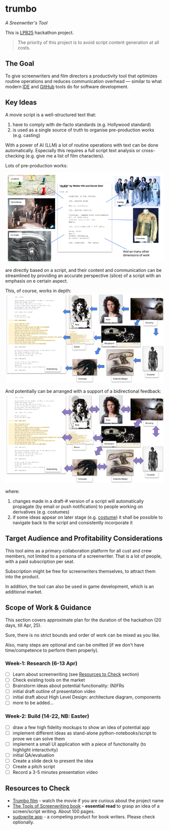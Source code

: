 # trumbo
_A Sreenwriter's Tool_

This is [LPB25](https://www.kxsb.org/lpb25) hackathon project.

> The priority of this project is to avoid script content generation at all costs. 

## The Goal

To give screenwriters and film directors a productivity tool 
that optimizes routine operations and reduces communication overhead — 
similar to what modern [IDE](https://www.jetbrains.com/idea/) and [GitHub](https://github.com/) tools do for software development.

## Key Ideas

A movie script is a well-structured text that:

1) have to comply with de-facto standards (e.g. Hollywood standard)
2) is used as a single source of truth to organise pre-production works (e.g. casting)

With a power of AI (LLM) a lot of routine operations with text can be done automatically. 
Especially this requires a full script text analysis or cross-checking (e.g. give me a list of film characters).

Lots of pre-production works:

![script-dimensions.png](assets/script-dimensions.png)

are directly based on a script, and their content and communication can be streamlined 
by providing an accurate perspective (slice) of a script with an emphasis on e certain aspect.

This, of course, works in depth:
![pre-production-dependencies.png](assets/pre-production-dependencies.png)

And potentially can be arranged with a support of a bidirectional feedback:
![script-feedback-and-iterations.png](assets/script-feedback-and-iterations.png)

where:
1) changes made in a draft-# version of a script will automatically propagate (by email or push notification) to people working on derivatives (e.g. costumes)
2) if some ideas appear on later stage (e.g. [costume](https://en.wikipedia.org/wiki/Predator_(fictional_species)#:~:text=The%20Predator%20was%20originally%20designed,weeks%2C%20ending%20in%20February%201987.)) it shall be possible to navigate back to the script and consistently incorporate it

## Target Audience and Profitability Considerations

This tool aims as a primary collaboration platform for all cust and crew members, 
not limited to a persona of a screenwriter. That is a lot of people, with a paid subscription per seat.

Subscription might be free for screenwriters themselves, to attract them into the product.

In addition, the tool can also be used in game development, which is an additional market.

## Scope of Work & Guidance

This section covers approximate plan for the duration of the hackathon (20 days, till Apr, 25).

Sure, there is no strict bounds and order of work can be mixed as you like. 

Also, many steps are optional and can be omitted (if we don't have time/competence to perform them properly).

### Week-1: Research (6-13 Apr)

 - [ ] Learn about screenwriting (see [Resources to Check](#resources-to-check) section)
 - [ ] Check existing tools on the market
 - [ ] Brainstorm ideas about potential functionality: (N)FRs
 - [ ] initial draft outline of presentation video
 - [ ] initial draft about High Level Design: architecture diagram, components
 - [ ] more to be added... 

### Week-2: Build (14-22, NB: Easter)

 - [ ] draw a few high fidelity mockups to show an idea of potential app
 - [ ] implement different ideas as stand-alone python-notebooks/script to prove we can solve them
 - [ ] implement a small UI application with a piece of functionality (to highlight interactivity)
 - [ ] initial QA/evaluation
 - [ ] Create a slide deck to present the idea
 - [ ] Create a pitch script
 - [ ] Record a 3-5 minutes presentation video

## Resources to Check

 - [Trumbo film](https://en.wikipedia.org/wiki/Trumbo_(2015_film)) - watch the movie if you are curious about the project name
 - [The Tools of Screenwriting book](https://www.amazon.co.uk/gp/product/0312119089) - **essential read** to grasp an idea of a screen/script writing. About 100 pages.
 - [sudowrite app](https://sudowrite.com/) - a competing product for book writers. Please check optionally.

